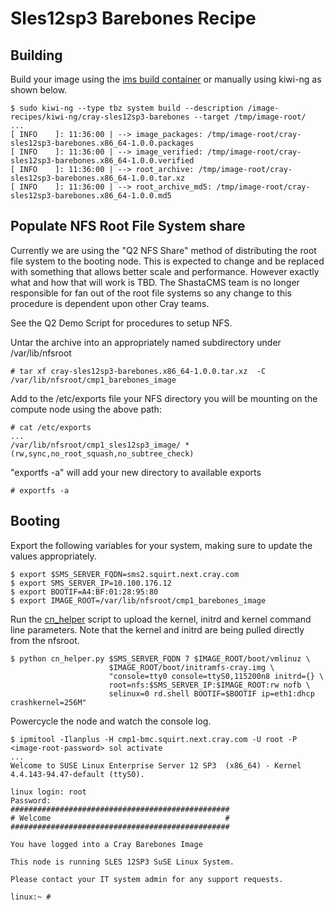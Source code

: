 # Sles12sp3 Barebones Recipe

## Building

Build your image using the [ims build container](https://github.com/Cray-HPE/ims) 
or manually using kiwi-ng as shown below.

    $ sudo kiwi-ng --type tbz system build --description /image-recipes/kiwi-ng/cray-sles12sp3-barebones --target /tmp/image-root/
    ...
    [ INFO    ]: 11:36:00 | --> image_packages: /tmp/image-root/cray-sles12sp3-barebones.x86_64-1.0.0.packages
    [ INFO    ]: 11:36:00 | --> image_verified: /tmp/image-root/cray-sles12sp3-barebones.x86_64-1.0.0.verified
    [ INFO    ]: 11:36:00 | --> root_archive: /tmp/image-root/cray-sles12sp3-barebones.x86_64-1.0.0.tar.xz
    [ INFO    ]: 11:36:00 | --> root_archive_md5: /tmp/image-root/cray-sles12sp3-barebones.x86_64-1.0.0.md5

## Populate NFS Root File System share

Currently we are using the "Q2 NFS Share" method of distributing the root file system to the booting node.
This is expected to change and be replaced with something that allows better scale and performance. However
exactly what and how that will work is TBD. The ShastaCMS team is no longer responsible for fan out of the
root file systems so any change to this procedure is dependent upon other Cray teams.

See the Q2 Demo Script for procedures to setup NFS.

Untar the archive into an appropriately named subdirectory under /var/lib/nfsroot


    # tar xf cray-sles12sp3-barebones.x86_64-1.0.0.tar.xz  -C /var/lib/nfsroot/cmp1_barebones_image

Add to the /etc/exports file your NFS directory you will be mounting on the compute node using the above path:


    # cat /etc/exports
    ...
    /var/lib/nfsroot/cmp1_sles12sp3_image/ *(rw,sync,no_root_squash,no_subtree_check)
    
    
"exportfs -a" will add your new directory to available exports


    # exportfs -a

## Booting


Export the following variables for your system, making sure to update the values appropriately. 

    $ export $SMS_SERVER_FQDN=sms2.squirt.next.cray.com
    $ export SMS_SERVER_IP=10.100.176.12
    $ export BOOTIF=A4:BF:01:28:95:80
    $ export IMAGE_ROOT=/var/lib/nfsroot/cmp1_barebones_image
    
Run the [cn_helper](https://stash.us.cray.com/projects/SMTEST/repos/robot/browse/utils/cn_helper.py) 
script to upload the kernel, initrd and kernel command line parameters. Note that
the kernel and initrd are being pulled directly from the nfsroot.
    
    $ python cn_helper.py $SMS_SERVER_FQDN 7 $IMAGE_ROOT/boot/vmlinuz \
                          $IMAGE_ROOT/boot/initramfs-cray.img \ 
                          "console=tty0 console=ttyS0,115200n8 initrd={} \
                          root=nfs:$SMS_SERVER_IP:$IMAGE_ROOT:rw nofb \ 
                          selinux=0 rd.shell BOOTIF=$BOOTIF ip=eth1:dhcp crashkernel=256M" 

Powercycle the node and watch the console log.


    $ ipmitool -Ilanplus -H cmp1-bmc.squirt.next.cray.com -U root -P <image-root-password> sol activate
    ...
    Welcome to SUSE Linux Enterprise Server 12 SP3  (x86_64) - Kernel 4.4.143-94.47-default (ttyS0).

    linux login: root
    Password:
    #################################################
    # Welcome                                       #
    #################################################
    
    You have logged into a Cray Barebones Image
    
    This node is running SLES 12SP3 SuSE Linux System.
    
    Please contact your IT system admin for any support requests.
    
    linux:~ #